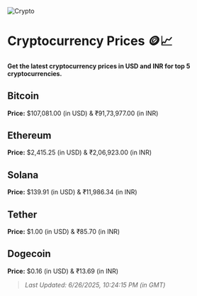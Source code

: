 
![Crypto](https://www.techguide.com.au/wp-content/uploads/2020/11/crypto3.jpeg)

# Cryptocurrency Prices 🪙📈

#### Get the latest cryptocurrency prices in USD and INR for top 5 cryptocurrencies.

## Bitcoin

**Price:** $107,081.00 (in USD) & ₹91,73,977.00 (in INR)

## Ethereum

**Price:** $2,415.25 (in USD) & ₹2,06,923.00 (in INR)

## Solana

**Price:** $139.91 (in USD) & ₹11,986.34 (in INR)

## Tether

**Price:** $1.00 (in USD) & ₹85.70 (in INR)

## Dogecoin

**Price:** $0.16 (in USD) & ₹13.69 (in INR)

> _Last Updated: 6/26/2025, 10:24:15 PM (in GMT)_
